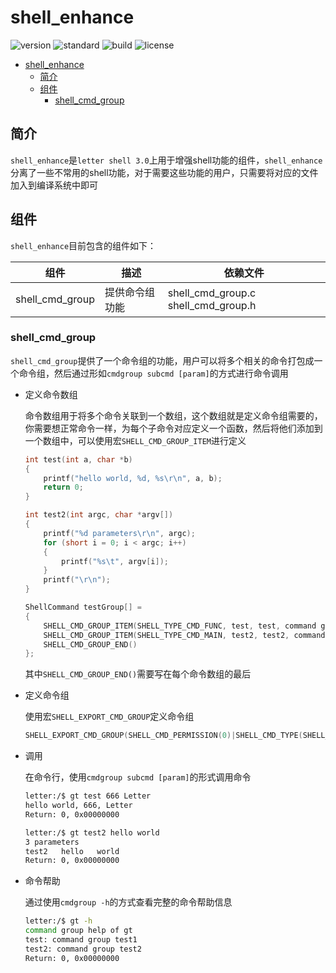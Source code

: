 # shell_enhance

![version](https://img.shields.io/badge/version-1.0.0-brightgreen.svg)
![standard](https://img.shields.io/badge/standard-c99-brightgreen.svg)
![build](https://img.shields.io/badge/build-2020.10.18-brightgreen.svg)
![license](https://img.shields.io/badge/license-MIT-brightgreen.svg)

- [shell_enhance](#shell_enhance)
  - [简介](#简介)
  - [组件](#组件)
    - [shell_cmd_group](#shell_cmd_group)

## 简介

`shell_enhance`是`letter shell 3.0`上用于增强shell功能的组件，`shell_enhance`分离了一些不常用的shell功能，对于需要这些功能的用户，只需要将对应的文件加入到编译系统中即可

## 组件

`shell_enhance`目前包含的组件如下：

| 组件            | 描述           | 依赖文件                            |
| --------------- | -------------- | ----------------------------------- |
| shell_cmd_group | 提供命令组功能 | shell_cmd_group.c shell_cmd_group.h |

### shell_cmd_group

`shell_cmd_group`提供了一个命令组的功能，用户可以将多个相关的命令打包成一个命令组，然后通过形如`cmdgroup subcmd [param]`的方式进行命令调用

- 定义命令数组

    命令数组用于将多个命令关联到一个数组，这个数组就是定义命令组需要的，你需要想正常命令一样，为每个子命令对应定义一个函数，然后将他们添加到一个数组中，可以使用宏`SHELL_CMD_GROUP_ITEM`进行定义

    ```c
    int test(int a, char *b)
    {
        printf("hello world, %d, %s\r\n", a, b);
        return 0;
    }

    int test2(int argc, char *argv[])
    {
        printf("%d parameters\r\n", argc);
        for (short i = 0; i < argc; i++)
        {
            printf("%s\t", argv[i]);
        }
        printf("\r\n");
    }

    ShellCommand testGroup[] =
    {
        SHELL_CMD_GROUP_ITEM(SHELL_TYPE_CMD_FUNC, test, test, command group test1),
        SHELL_CMD_GROUP_ITEM(SHELL_TYPE_CMD_MAIN, test2, test2, command group test2),
        SHELL_CMD_GROUP_END()
    };
    ```

    其中`SHELL_CMD_GROUP_END()`需要写在每个命令数组的最后

- 定义命令组

    使用宏`SHELL_EXPORT_CMD_GROUP`定义命令组

    ```c
    SHELL_EXPORT_CMD_GROUP(SHELL_CMD_PERMISSION(0)|SHELL_CMD_TYPE(SHELL_TYPE_CMD_MAIN), gt, testGroup, command group test);
    ```

- 调用

    在命令行，使用`cmdgroup subcmd [param]`的形式调用命令

    ```sh
    letter:/$ gt test 666 Letter
    hello world, 666, Letter
    Return: 0, 0x00000000

    letter:/$ gt test2 hello world
    3 parameters
    test2   hello   world
    Return: 0, 0x00000000
    ```

- 命令帮助

    通过使用`cmdgroup -h`的方式查看完整的命令帮助信息

    ```sh
    letter:/$ gt -h
    command group help of gt
    test: command group test1
    test2: command group test2
    Return: 0, 0x00000000
    ```
